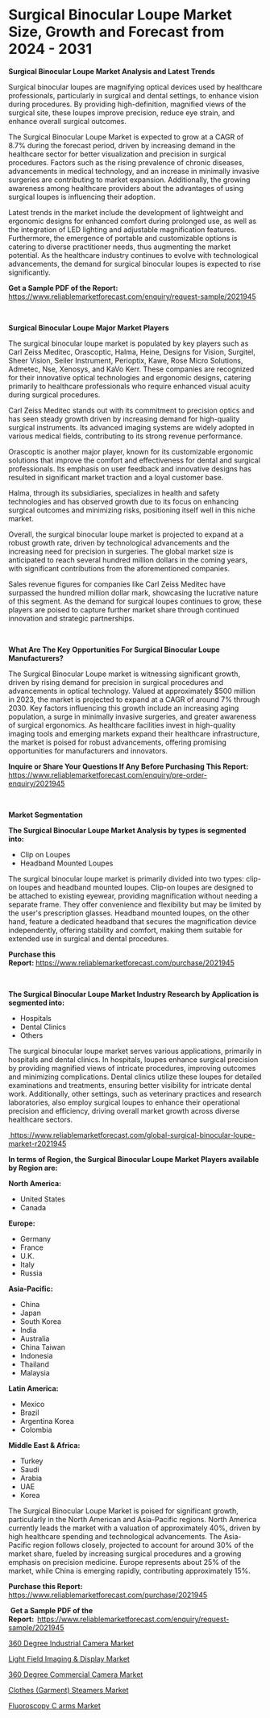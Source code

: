 <p><h1>Surgical Binocular Loupe Market Size, Growth and Forecast from 2024 - 2031</h1></p><p><strong>Surgical Binocular Loupe Market Analysis and Latest Trends</strong></p>
<p><p>Surgical binocular loupes are magnifying optical devices used by healthcare professionals, particularly in surgical and dental settings, to enhance vision during procedures. By providing high-definition, magnified views of the surgical site, these loupes improve precision, reduce eye strain, and enhance overall surgical outcomes. </p><p>The Surgical Binocular Loupe Market is expected to grow at a CAGR of 8.7% during the forecast period, driven by increasing demand in the healthcare sector for better visualization and precision in surgical procedures. Factors such as the rising prevalence of chronic diseases, advancements in medical technology, and an increase in minimally invasive surgeries are contributing to market expansion. Additionally, the growing awareness among healthcare providers about the advantages of using surgical loupes is influencing their adoption. </p><p>Latest trends in the market include the development of lightweight and ergonomic designs for enhanced comfort during prolonged use, as well as the integration of LED lighting and adjustable magnification features. Furthermore, the emergence of portable and customizable options is catering to diverse practitioner needs, thus augmenting the market potential. As the healthcare industry continues to evolve with technological advancements, the demand for surgical binocular loupes is expected to rise significantly.</p></p>
<p><strong>Get a Sample PDF of the Report:&nbsp;</strong> <a href="https://www.reliablemarketforecast.com/enquiry/request-sample/2021945?utm_campaign=1080&utm_medium=2&utm_source=Github&utm_content=ia&utm_term=28102024&utm_id=surgical-binocular-loupe">https://www.reliablemarketforecast.com/enquiry/request-sample/2021945</a></p>
<p>&nbsp;</p>
<p><strong>Surgical Binocular Loupe Major Market Players</strong></p>
<p><p>The surgical binocular loupe market is populated by key players such as Carl Zeiss Meditec, Orascoptic, Halma, Heine, Designs for Vision, Surgitel, Sheer Vision, Seiler Instrument, Perioptix, Kawe, Rose Micro Solutions, Admetec, Nse, Xenosys, and KaVo Kerr. These companies are recognized for their innovative optical technologies and ergonomic designs, catering primarily to healthcare professionals who require enhanced visual acuity during surgical procedures.</p><p>Carl Zeiss Meditec stands out with its commitment to precision optics and has seen steady growth driven by increasing demand for high-quality surgical instruments. Its advanced imaging systems are widely adopted in various medical fields, contributing to its strong revenue performance.</p><p>Orascoptic is another major player, known for its customizable ergonomic solutions that improve the comfort and effectiveness for dental and surgical professionals. Its emphasis on user feedback and innovative designs has resulted in significant market traction and a loyal customer base.</p><p>Halma, through its subsidiaries, specializes in health and safety technologies and has observed growth due to its focus on enhancing surgical outcomes and minimizing risks, positioning itself well in this niche market.</p><p>Overall, the surgical binocular loupe market is projected to expand at a robust growth rate, driven by technological advancements and the increasing need for precision in surgeries. The global market size is anticipated to reach several hundred million dollars in the coming years, with significant contributions from the aforementioned companies. </p><p>Sales revenue figures for companies like Carl Zeiss Meditec have surpassed the hundred million dollar mark, showcasing the lucrative nature of this segment. As the demand for surgical loupes continues to grow, these players are poised to capture further market share through continued innovation and strategic partnerships.</p></p>
<p>&nbsp;</p>
<p><strong>What Are The Key Opportunities For Surgical Binocular Loupe Manufacturers?</strong></p>
<p><p>The Surgical Binocular Loupe market is witnessing significant growth, driven by rising demand for precision in surgical procedures and advancements in optical technology. Valued at approximately $500 million in 2023, the market is projected to expand at a CAGR of around 7% through 2030. Key factors influencing this growth include an increasing aging population, a surge in minimally invasive surgeries, and greater awareness of surgical ergonomics. As healthcare facilities invest in high-quality imaging tools and emerging markets expand their healthcare infrastructure, the market is poised for robust advancements, offering promising opportunities for manufacturers and innovators.</p></p>
<p><strong>Inquire or Share Your Questions If Any Before Purchasing This Report:</strong> <a href="https://www.reliablemarketforecast.com/enquiry/pre-order-enquiry/2021945?utm_campaign=1080&utm_medium=2&utm_source=Github&utm_content=ia&utm_term=28102024&utm_id=surgical-binocular-loupe">https://www.reliablemarketforecast.com/enquiry/pre-order-enquiry/2021945</a></p>
<p>&nbsp;</p>
<p><strong>Market Segmentation</strong></p>
<p><strong>The Surgical Binocular Loupe Market Analysis by types is segmented into:</strong></p>
<p><ul><li>Clip on Loupes</li><li>Headband Mounted Loupes</li></ul></p>
<p><p>The surgical binocular loupe market is primarily divided into two types: clip-on loupes and headband mounted loupes. Clip-on loupes are designed to be attached to existing eyewear, providing magnification without needing a separate frame. They offer convenience and flexibility but may be limited by the user's prescription glasses. Headband mounted loupes, on the other hand, feature a dedicated headband that secures the magnification device independently, offering stability and comfort, making them suitable for extended use in surgical and dental procedures.</p></p>
<p><strong>Purchase this Report:&nbsp;</strong><a href="https://www.reliablemarketforecast.com/purchase/2021945?utm_campaign=1080&utm_medium=2&utm_source=Github&utm_content=ia&utm_term=28102024&utm_id=surgical-binocular-loupe">https://www.reliablemarketforecast.com/purchase/2021945</a></p>
<p>&nbsp;</p>
<p><strong>The Surgical Binocular Loupe Market Industry Research by Application is segmented into:</strong></p>
<p><ul><li>Hospitals</li><li>Dental Clinics</li><li>Others</li></ul></p>
<p><p>The surgical binocular loupe market serves various applications, primarily in hospitals and dental clinics. In hospitals, loupes enhance surgical precision by providing magnified views of intricate procedures, improving outcomes and minimizing complications. Dental clinics utilize these loupes for detailed examinations and treatments, ensuring better visibility for intricate dental work. Additionally, other settings, such as veterinary practices and research laboratories, also employ surgical loupes to enhance their operational precision and efficiency, driving overall market growth across diverse healthcare sectors.</p></p>
<p><a href="https://www.reliablemarketforecast.com/global-surgical-binocular-loupe-market-r2021945?utm_campaign=1080&utm_medium=2&utm_source=Github&utm_content=ia&utm_term=28102024&utm_id=surgical-binocular-loupe">&nbsp;https://www.reliablemarketforecast.com/global-surgical-binocular-loupe-market-r2021945</a></p>
<p><strong>In terms of Region, the Surgical Binocular Loupe Market Players available by Region are:</strong></p>
<p>
    <p> <strong> North America: </strong>
        <ul>
            <li>United States</li>
            <li>Canada</li>
        </ul>
        </p> 
    <p> <strong> Europe: </strong>
        <ul>
            <li>Germany</li>
            <li>France</li>
            <li>U.K.</li>
            <li>Italy</li>
            <li>Russia</li>
        </ul>
        </p> 
    <p> <strong> Asia-Pacific: </strong>
        <ul>
            <li>China</li>
            <li>Japan</li>
            <li>South Korea</li>
            <li>India</li>
            <li>Australia</li>
            <li>China Taiwan</li>
            <li>Indonesia</li>
            <li>Thailand</li>
            <li>Malaysia</li>
        </ul>
        </p> 
    <p> <strong> Latin America: </strong>
        <ul>
            <li>Mexico</li>
            <li>Brazil</li>
            <li>Argentina Korea</li>
            <li>Colombia</li>
        </ul>
        </p> 
    <p> <strong> Middle East & Africa: </strong>
        <ul>
            <li>Turkey</li>
            <li>Saudi</li>
            <li>Arabia</li>
            <li>UAE</li>
            <li>Korea</li>
        </ul>
    </p>
    </p>
<p><p>The Surgical Binocular Loupe Market is poised for significant growth, particularly in the North American and Asia-Pacific regions. North America currently leads the market with a valuation of approximately 40%, driven by high healthcare spending and technological advancements. The Asia-Pacific region follows closely, projected to account for around 30% of the market share, fueled by increasing surgical procedures and a growing emphasis on precision medicine. Europe represents about 25% of the market, while China is emerging rapidly, contributing approximately 15%.</p></p>
<p><strong>Purchase this Report: </strong><a href="https://www.reliablemarketforecast.com/purchase/2021945?utm_campaign=1080&utm_medium=2&utm_source=Github&utm_content=ia&utm_term=28102024&utm_id=surgical-binocular-loupe">https://www.reliablemarketforecast.com/purchase/2021945</a></p>
<p>&nbsp;<strong>Get a Sample PDF of the Report:&nbsp;&nbsp;</strong><a href="https://www.reliablemarketforecast.com/enquiry/request-sample/2021945?utm_campaign=1080&utm_medium=2&utm_source=Github&utm_content=ia&utm_term=28102024&utm_id=surgical-binocular-loupe">https://www.reliablemarketforecast.com/enquiry/request-sample/2021945</a></p>
<p><strong></strong></p>
<p><p><a href="https://issuu.com/reportprime-2/docs/360-degree-industrial-camera-market_7309447606e398?utm_campaign=1080&utm_medium=2&utm_source=Github&utm_content=ia&utm_term=28102024&utm_id=surgical-binocular-loupe">360 Degree Industrial Camera Market</a></p><p><a href="https://www.linkedin.com/pulse/light-field-imaging-display-market-evolution-future-outlook-t3fwe?trk=public_post_embed_feed-article-content&utm_campaign=1080&utm_medium=2&utm_source=Github&utm_content=ia&utm_term=28102024&utm_id=surgical-binocular-loupe">Light Field Imaging & Display Market</a></p><p><a href="https://issuu.com/reportprime-2/docs/360-degree-commercial-camera-market_be87c8955822ab?utm_campaign=1080&utm_medium=2&utm_source=Github&utm_content=ia&utm_term=28102024&utm_id=surgical-binocular-loupe">360 Degree Commercial Camera Market</a></p><p><a href="https://www.linkedin.com/pulse/insights-clothes-garment-steamers-industry-market-financial-92gee?trk=public_post_embed_feed-article-content&utm_campaign=1080&utm_medium=2&utm_source=Github&utm_content=ia&utm_term=28102024&utm_id=surgical-binocular-loupe">Clothes (Garment) Steamers Market</a></p><p><a href="https://github.com/lallietva4l/Market-Research-Report-List-1/blob/main/fluoroscopy-c-arms-market.md?utm_campaign=1080&utm_medium=2&utm_source=Github&utm_content=ia&utm_term=28102024&utm_id=surgical-binocular-loupe">Fluoroscopy C arms Market</a></p></p>